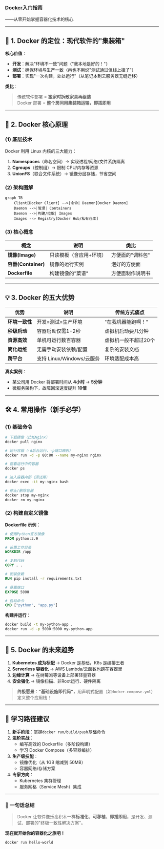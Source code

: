 ### Docker入门指南

——从零开始掌握容器化技术的核心  

---

## **🚀 1. Docker 的定位：现代软件的"集装箱"**  
**核心价值**：  
- **开发**：解决"环境不一致"问题（"我本地是好的！"）  
- **测试**：确保环境与生产一致（再也不用说"测试通过但线上挂了"）  
- **部署**：实现"一次构建，处处运行"（从笔记本到云服务器无缝迁移）  

**类比**：  
> 传统软件部署 = **搬家时拆散家具再组装**  
> Docker 部署 = **整个房间用集装箱运输，即插即用**  

---

## **🔧 2. Docker 核心原理**  
### **(1) 底层技术**  
Docker 利用 Linux 内核的三大能力：  
1. **Namespaces**（命名空间）→ 实现进程/网络/文件系统隔离  
2. **Cgroups**（控制组）→ 限制 CPU/内存等资源  
3. **UnionFS**（联合文件系统）→ 镜像分层存储，节省空间  

### **(2) 架构图解**  
```mermaid  
graph TB  
    Client[Docker Client] -->|命令| Daemon[Docker Daemon]  
    Daemon -->|管理| Containers  
    Daemon -->|构建/拉取| Images  
    Images --> Registry[Docker Hub/私有仓库]  
```  

### **(3) 核心概念**  
| 概念          | 说明                          | 类比              |  
|---------------|-----------------------------|------------------|  
| **镜像(Image)** | 只读模板（含应用+环境）         | 方便面的"调料包"    |  
| **容器(Container)** | 镜像的运行实例               | 泡好的方便面        |  
| **Dockerfile**   | 构建镜像的"菜谱"              | 方便面制作说明书    |  

---

## **💡 3. Docker 的五大优势**  
| 优势                | 说明                          | 传统方式痛点          |  
|---------------------|-----------------------------|---------------------|  
| **环境一致性**       | 开发=测试=生产环境             | "在我机器能跑啊！"    |  
| **秒级启动**         | 容器启动仅需1-2秒             | 虚拟机启动要几分钟    |  
| **资源高效**         | 单机可运行数百容器             | 虚拟机一般不超过20个  |  
| **简化运维**         | 无需手动安装依赖/配置          | 复杂的安装文档        |  
| **跨平台**           | 支持 Linux/Windows/云服务      | 环境适配成本高        |  

**真实案例**：  
- 某公司用 Docker 将部署时间从 **4小时** → **5分钟**  
- 微服务架构下，故障回滚速度提升 **10倍**  

---

## **🛠️ 4. 常用操作（新手必学）**  
### **(1) 基础命令**  
```bash  
# 下载镜像（比如Nginx）  
docker pull nginx  

# 运行容器（-d后台运行，-p端口映射）  
docker run -d -p 80:80 --name my-nginx nginx  

# 查看运行中的容器  
docker ps  

# 进入容器内部（调试用）  
docker exec -it my-nginx bash  

# 停止/删除容器  
docker stop my-nginx  
docker rm my-nginx  
```  

### **(2) 构建自定义镜像**  
**Dockerfile 示例**：  
```dockerfile  
# 使用Python官方镜像  
FROM python:3.9  

# 设置工作目录  
WORKDIR /app  

# 复制代码  
COPY . .  

# 安装依赖  
RUN pip install -r requirements.txt  

# 暴露端口  
EXPOSE 5000  

# 启动命令  
CMD ["python", "app.py"]  
```  

**构建并运行**：  
```bash  
docker build -t my-python-app .  
docker run -d -p 5000:5000 my-python-app  
```  

---

## **🔮 5. Docker 的未来趋势**  
1. **Kubernetes 成为标配** → Docker 是基础，K8s 是编排王者  
2. **Serverless 容器化** → AWS Lambda/云函数也跑在容器里  
3. **边缘计算** → 在树莓派等设备上部署轻量容器  
4. **安全强化** → 镜像扫描、非Root运行、硬件隔离  

> **终极愿景**：**"基础设施即代码"**，用声明式配置（如`docker-compose.yml`）定义整个应用栈！  

---

## **🎯 学习路径建议**  
1. **新手阶段**：掌握`docker run/build/push`基础命令  
2. **进阶实战**：  
   - 编写高效的 Dockerfile（多阶段构建）  
   - 学习 Docker Compose（多容器编排）  
3. **生产级技能**：  
   - 镜像优化（从 1GB 缩减到 50MB）  
   - 容器网络/存储方案  
4. **专家方向**：  
   - Kubernetes 集群管理  
   - 服务网格（Service Mesh）集成  

---

### **🚀 一句话总结**  
> Docker 让软件像乐高积木一样**标准化、可移植、即插即用**，是开发、测试、部署的"终极一致性解决方案"。  

**现在就开始你的容器化之旅吧！**  
```bash  
docker run hello-world  
```